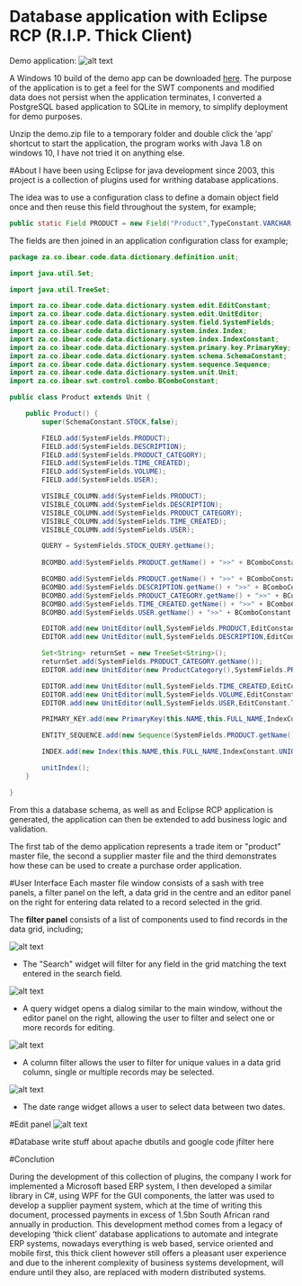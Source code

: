 # Database application with Eclipse RCP (R.I.P. Thick Client)

Demo application: 
![alt text](https://github.com/pfaffventer/ibear-co-za-eclipse-rcp/blob/master/readme.resource/overview_000.PNG "Demo application screenshot")

A Windows 10 build of the demo app can be downloaded [here](https://github.com/pfaffventer/ibear-co-za-eclipse-rcp-demo-build-windows.git). The purpose of the application is to get a feel for the SWT components and modified data does not persist when the application terminates, I converted a PostgreSQL based application to SQLite in memory, to simplify deployment for demo purposes.

Unzip the demo.zip file to a temporary folder and double click the ‘app’ shortcut to start the application, the program works with Java 1.8 on windows 10, I have not tried it on anything else.

#About
I have been using Eclipse for java development since 2003, this project is a collection of plugins used for writhing database applications.

The idea was to use a configuration class to define a domain object field once and then reuse this field throughout the system, for example;
```Java
public static Field PRODUCT = new Field("Product",TypeConstant.VARCHAR + " (30)","width=120>default= ");
```

The fields are then joined in an application configuration class for example;

```Java
package za.co.ibear.code.data.dictionary.definition.unit;

import java.util.Set;

import java.util.TreeSet;

import za.co.ibear.code.data.dictionary.system.edit.EditConstant;
import za.co.ibear.code.data.dictionary.system.edit.UnitEditor;
import za.co.ibear.code.data.dictionary.system.field.SystemFields;
import za.co.ibear.code.data.dictionary.system.index.Index;
import za.co.ibear.code.data.dictionary.system.index.IndexConstant;
import za.co.ibear.code.data.dictionary.system.primary.key.PrimaryKey;
import za.co.ibear.code.data.dictionary.system.schema.SchemaConstant;
import za.co.ibear.code.data.dictionary.system.sequence.Sequence;
import za.co.ibear.code.data.dictionary.system.unit.Unit;
import za.co.ibear.swt.control.combo.BComboConstant;

public class Product extends Unit {

	public Product() {
		super(SchemaConstant.STOCK,false);

		FIELD.add(SystemFields.PRODUCT);
		FIELD.add(SystemFields.DESCRIPTION);
		FIELD.add(SystemFields.PRODUCT_CATEGORY);
		FIELD.add(SystemFields.TIME_CREATED);
		FIELD.add(SystemFields.VOLUME);
		FIELD.add(SystemFields.USER);

		VISIBLE_COLUMN.add(SystemFields.PRODUCT);
		VISIBLE_COLUMN.add(SystemFields.DESCRIPTION);
		VISIBLE_COLUMN.add(SystemFields.PRODUCT_CATEGORY);
		VISIBLE_COLUMN.add(SystemFields.TIME_CREATED);
		VISIBLE_COLUMN.add(SystemFields.USER);

		QUERY = SystemFields.STOCK_QUERY.getName();
		
		BCOMBO.add(SystemFields.PRODUCT.getName() + ">>" + BComboConstant.QUERY + ">>" + SystemFields.STOCK_QUERY.getName() + ">>" + SystemFields.STOCK_QUERY.getDescription());

		BCOMBO.add(SystemFields.PRODUCT.getName() + ">>" + BComboConstant.MULTI);
		BCOMBO.add(SystemFields.DESCRIPTION.getName() + ">>" + BComboConstant.MULTI);
		BCOMBO.add(SystemFields.PRODUCT_CATEGORY.getName() + ">>" + BComboConstant.UNIT_BROWSE);
		BCOMBO.add(SystemFields.TIME_CREATED.getName() + ">>" + BComboConstant.DATE);
		BCOMBO.add(SystemFields.USER.getName() + ">>" + BComboConstant.MULTI);

		EDITOR.add(new UnitEditor(null,SystemFields.PRODUCT,EditConstant.TEXT,false));
		EDITOR.add(new UnitEditor(null,SystemFields.DESCRIPTION,EditConstant.TEXT,false));

		Set<String> returnSet = new TreeSet<String>();
		returnSet.add(SystemFields.PRODUCT_CATEGORY.getName());
		EDITOR.add(new UnitEditor(new ProductCategory(),SystemFields.PRODUCT_CATEGORY,EditConstant.UNIT_EDIT,false,returnSet));

		EDITOR.add(new UnitEditor(null,SystemFields.TIME_CREATED,EditConstant.TEXT,true));
		EDITOR.add(new UnitEditor(null,SystemFields.VOLUME,EditConstant.TEXT,true));
		EDITOR.add(new UnitEditor(null,SystemFields.USER,EditConstant.TEXT,true));

		PRIMARY_KEY.add(new PrimaryKey(this.NAME,this.FULL_NAME,IndexConstant.UNIQUE,"01",SystemFields.PRODUCT));

		ENTITY_SEQUENCE.add(new Sequence(SystemFields.PRODUCT.getName(),15));

		INDEX.add(new Index(this.NAME,this.FULL_NAME,IndexConstant.UNIQUE,"01",SystemFields.PRODUCT));

		unitIndex();
	}

}
```

From this a database schema, as well as and Eclipse RCP application is generated, the application can then be extended to add business logic and validation.

The first tab of the demo application represents a trade item or "product" master file, the second a supplier master file and the third demonstrates how these can be used to create a purchase order application. 

#User Interface
Each master file window consists of a sash with tree panels, a filter panel on the left, a data grid in the centre and an editor panel on the right for entering data related to a record selected in the grid. 

The __filter panel__ consists of a list of components used to find records in the data grid, including;

![alt text](https://github.com/pfaffventer/ibear-co-za-eclipse-rcp/blob/master/readme.resource/filter_panel_000.PNG "Filter panel")

* The "Search" widget will filter for any field in the grid matching the text entered in the search field.

![alt text](https://github.com/pfaffventer/ibear-co-za-eclipse-rcp/blob/master/readme.resource/filter_panel_001.PNG "Filter panel")

* A query widget opens a dialog similar to the main window, without the editor panel on the right, allowing the user to filter and select one or more records for editing.

![alt text](https://github.com/pfaffventer/ibear-co-za-eclipse-rcp/blob/master/readme.resource/filter_panel_002.PNG "Filter panel")

* A column filter allows the user to filter for unique values in a data grid column, single or multiple records may be selected.

![alt text](https://github.com/pfaffventer/ibear-co-za-eclipse-rcp/blob/master/readme.resource/filter_panel_003.PNG "Filter panel")

* The date range widget allows a user to select data between two dates.

#Edit panel
![alt text](https://github.com/pfaffventer/ibear-co-za-eclipse-rcp/blob/master/readme.resource/editor_panel_000.PNG "Edit panel")



#Database
write stuff about apache dbutils and google code jfilter here

#Conclution

During the development of this collection of plugins, the company I work for implemented a Microsoft based ERP system, I then developed a similar library in C#, using WPF for the GUI components, the latter was used to develop a supplier payment system, which at the time of writing this document, processed payments in excess of 1.5bn South African rand annually in production. This development method comes from a legacy of developing ‘thick client’ database applications to automate and integrate ERP systems, nowadays everything is web based, service oriented and mobile first, this thick client however still offers a pleasant user experience and due to the inherent complexity of business systems development, will endure until they also, are replaced with modern distributed systems.
